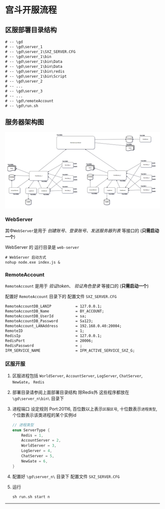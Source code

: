 # 宫斗开服流程

## 区服部署目录结构

```shell
# -- \gd
# -- \gd\server_1
# -- \gd\server_1\SXZ_SERVER.CFG
# -- \gd\server_1\bin
# -- \gd\server_1\bin\Data
# -- \gd\server_1\bin\Data
# -- \gd\server_1\bin\redis
# -- \gd\server_1\bin\Script
# -- \gd\server_2
# -- ...
# -- \gd\server_3
# -- ...
# -- \gd\remoteAccount
# -- \gd\run.sh
```

## 服务器架构图

![服务器架构图][server_framework]

### WebServer

其中`WebServer`是用于 _创建账号_、_登录账号_、_发送服务器列表_ 等接口的 (**只需启动一个**)

WebServer 的 运行目录是 `web-server`

```shell
# WebServer 启动方式
nohup node.exe index.js &
```

### RemoteAccount

`RemoteAccount` 是用于 _验证token_、 _验证角色登录_ 等接口的 (**只需启动一个**)

配置好 `RemoteAccount`  目录下的 配置文件 `SXZ_SERVER.CFG`

```config
RemoteAccountDB_LANIP           = 127.0.0.1;
RemoteAccountDB_Name            = BY_ACCOUNT;
RemoteAccountDB_UserId          = sa;
RemoteAccountDB_Password        = Sa123;
RemoteAccount_LANAddress        = 192.168.0.40:20004;
RemoteID                        = 1;
RedisIp                         = 127.0.0.1;
RedisPort                       = 20006;
RedisPassword                   = ;
IFM_SERVICE_NAME                = IFM_ACTIVE_SERVICE_SXZ_G;
```

### 区服开服

1. 区服进程包括 `WorldServer`, `AccountServer`, `LogServer`, `ChatServer`, `NewGate`， `Redis`
2. 部署目录请参阅上面部署目录结构 除Redis外 这些程序都放在 `\gd\server_n\bin\` 目录下
3. 进程端口 设定规则 Port:20116, 百位数以上表示`区服区号`, 十位数表示`进程类型`, 个位数表示该类进程的某个实例id

    ```C++
    // 进程类型
    enum ServerType {
        Redis = 1,
        AccountServer = 2,
        WorldServer = 3,
        LogServer = 4,
        ChatServer = 5,
        NewGate = 6,
    }
    ```

4. 配置好 `\gd\server_n\` 目录下 配置文件 `SXZ_SERVER.CFG`
5. 运行

    ```shell
    sh run.sh start n
    ```

---

[server_framework]: https://raw.githubusercontent.com/Zirpon/hero/master/resource/宫斗服务器架构图.png "宫斗服务器架构图"